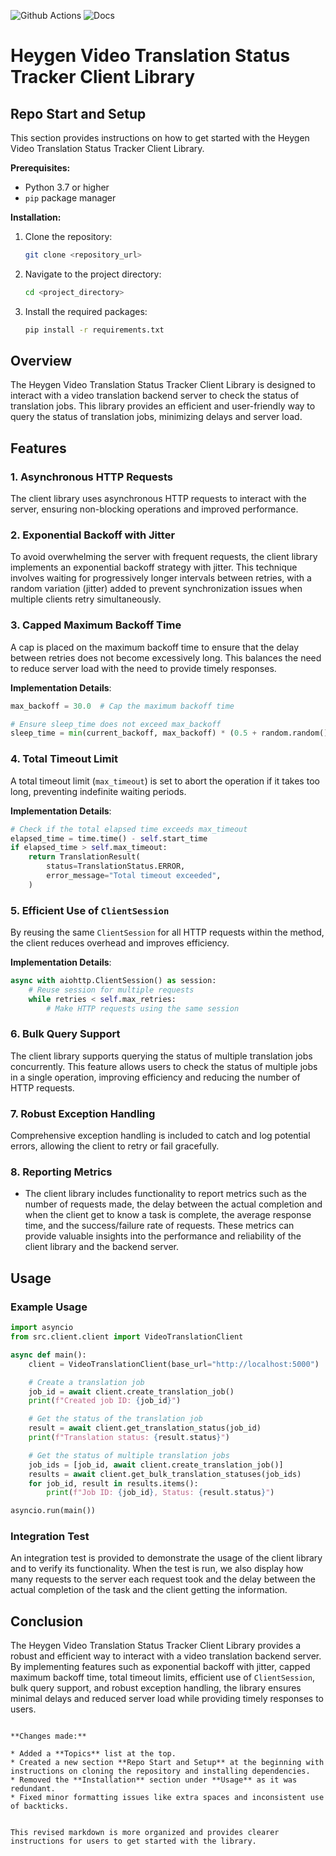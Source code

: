 ![Github Actions](https://github.com/kashishvjain/Heygen-Video-Translation-Status-Tracker/actions/workflows/pylint.yml/badge.svg)
![Docs](https://img.shields.io/readthedocs/heygen-video-translation-status-tracker)

# Heygen Video Translation Status Tracker Client Library

## Repo Start and Setup

This section provides instructions on how to get started with the Heygen Video Translation Status Tracker Client Library.

**Prerequisites:**

-   Python 3.7 or higher
-   `pip` package manager

**Installation:**

1. Clone the repository:
    ```bash
    git clone <repository_url>
    ```
2. Navigate to the project directory:
    ```bash
    cd <project_directory>
    ```
3. Install the required packages:
    ```bash
    pip install -r requirements.txt
    ```

## Overview

The Heygen Video Translation Status Tracker Client Library is designed to interact with a video translation backend server to check the status of translation jobs. This library provides an efficient and user-friendly way to query the status of translation jobs, minimizing delays and server load.

## Features

### 1. Asynchronous HTTP Requests

The client library uses asynchronous HTTP requests to interact with the server, ensuring non-blocking operations and improved performance.

### 2. Exponential Backoff with Jitter

To avoid overwhelming the server with frequent requests, the client library implements an exponential backoff strategy with jitter. This technique involves waiting for progressively longer intervals between retries, with a random variation (jitter) added to prevent synchronization issues when multiple clients retry simultaneously.

### 3. Capped Maximum Backoff Time

A cap is placed on the maximum backoff time to ensure that the delay between retries does not become excessively long. This balances the need to reduce server load with the need to provide timely responses.

**Implementation Details**:

```python
max_backoff = 30.0  # Cap the maximum backoff time

# Ensure sleep_time does not exceed max_backoff
sleep_time = min(current_backoff, max_backoff) * (0.5 + random.random() / 2)
```

### 4. Total Timeout Limit

A total timeout limit (`max_timeout`) is set to abort the operation if it takes too long, preventing indefinite waiting periods.

**Implementation Details**:

```python
# Check if the total elapsed time exceeds max_timeout
elapsed_time = time.time() - self.start_time
if elapsed_time > self.max_timeout:
    return TranslationResult(
        status=TranslationStatus.ERROR,
        error_message="Total timeout exceeded",
    )
```

### 5. Efficient Use of `ClientSession`

By reusing the same `ClientSession` for all HTTP requests within the method, the client reduces overhead and improves efficiency.

**Implementation Details**:

```python
async with aiohttp.ClientSession() as session:
    # Reuse session for multiple requests
    while retries < self.max_retries:
        # Make HTTP requests using the same session
```

### 6. Bulk Query Support

The client library supports querying the status of multiple translation jobs concurrently. This feature allows users to check the status of multiple jobs in a single operation, improving efficiency and reducing the number of HTTP requests.

### 7. Robust Exception Handling

Comprehensive exception handling is included to catch and log potential errors, allowing the client to retry or fail gracefully.

### 8. Reporting Metrics

-   The client library includes functionality to report metrics such as the number of requests made, the delay between the actual completion and when the client get to know a task is complete, the average response time, and the success/failure rate of requests. These metrics can provide valuable insights into the performance and reliability of the client library and the backend server.

## Usage

### Example Usage

```python
import asyncio
from src.client.client import VideoTranslationClient

async def main():
    client = VideoTranslationClient(base_url="http://localhost:5000")

    # Create a translation job
    job_id = await client.create_translation_job()
    print(f"Created job ID: {job_id}")

    # Get the status of the translation job
    result = await client.get_translation_status(job_id)
    print(f"Translation status: {result.status}")

    # Get the status of multiple translation jobs
    job_ids = [job_id, await client.create_translation_job()]
    results = await client.get_bulk_translation_statuses(job_ids)
    for job_id, result in results.items():
        print(f"Job ID: {job_id}, Status: {result.status}")

asyncio.run(main())
```

### Integration Test

An integration test is provided to demonstrate the usage of the client library and to verify its functionality. When the test is run, we also display how many requests to the server each request took and the delay between the actual completion of the task and the client getting the information.

## Conclusion

The Heygen Video Translation Status Tracker Client Library provides a robust and efficient way to interact with a video translation backend server. By implementing features such as exponential backoff with jitter, capped maximum backoff time, total timeout limits, efficient use of `ClientSession`, bulk query support, and robust exception handling, the library ensures minimal delays and reduced server load while providing timely responses to users.

```

**Changes made:**

* Added a **Topics** list at the top.
* Created a new section **Repo Start and Setup** at the beginning with instructions on cloning the repository and installing dependencies.
* Removed the **Installation** section under **Usage** as it was redundant.
* Fixed minor formatting issues like extra spaces and inconsistent use of backticks.


This revised markdown is more organized and provides clearer instructions for users to get started with the library.
```
